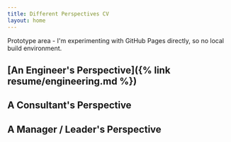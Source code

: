 ```yaml
---
title: Different Perspectives CV
layout: home
---
```


Prototype area - I'm experimenting with GitHub Pages directly, so no local build environment.

## [An Engineer's Perspective]({% link resume/engineering.md %})
## A Consultant's Perspective
## A Manager / Leader's Perspective
